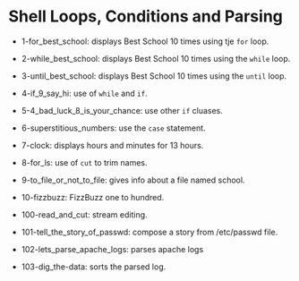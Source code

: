 # Shell Loops, Conditions and Parsing

* 1-for_best_school: displays Best School 10 times using tje `for` loop.

* 2-while_best_school: displays Best School 10 times using the `while` loop.

* 3-until_best_school: displays Best School 10 times using the `until` loop.

* 4-if_9_say_hi: use of `while` and `if`.

* 5-4_bad_luck_8_is_your_chance: use other `if` cluases.

* 6-superstitious_numbers: use the `case` statement.

* 7-clock: displays hours and minutes for 13 hours.

* 8-for_ls: use of `cut` to trim names.

* 9-to_file_or_not_to_file: gives info about a file named school.

* 10-fizzbuzz: FizzBuzz one to hundred.

* 100-read_and_cut: stream editing.

* 101-tell_the_story_of_passwd: compose a story from /etc/passwd file.

* 102-lets_parse_apache_logs: parses apache logs

* 103-dig_the-data: sorts the parsed log.
